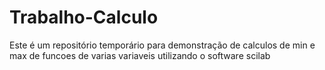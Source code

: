 # Trabalho-Calculo
Este é um repositório temporário para demonstração de calculos de min e max de funcoes de varias variaveis utilizando o software scilab
